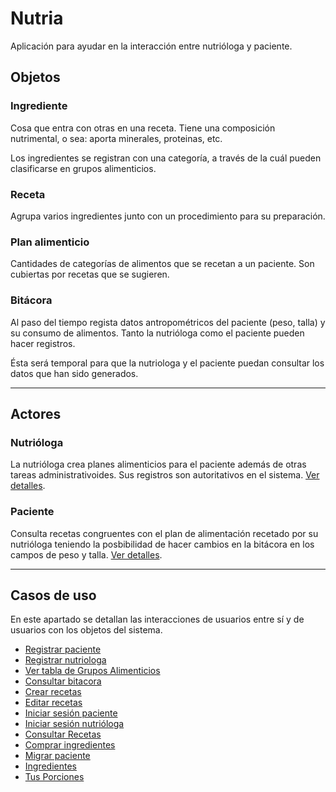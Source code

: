 # Nutria

Aplicación para ayudar en la interacción entre nutrióloga y paciente.


## Objetos

### Ingrediente

Cosa que entra con otras en una receta. Tiene una composición
nutrimental, o sea: aporta minerales, proteinas, etc.

Los ingredientes se registran con una categoría, a través de la cuál
pueden clasificarse en grupos alimenticios.


### Receta

Agrupa varios ingredientes junto con un procedimiento para su
preparación.

### Plan alimenticio

Cantidades de categorías de alimentos que se recetan a un paciente.
Son cubiertas por recetas que se sugieren.


### Bitácora

Al paso del tiempo regista datos antropométricos del paciente (peso,
talla) y su consumo de alimentos. Tanto la nutrióloga como el paciente
pueden hacer registros.

Ésta será temporal para que la nutriologa y el paciente puedan consultar los datos que han sido generados.


------------------------------

## Actores


### Nutrióloga

La nutrióloga crea planes alimenticios para el paciente además de
otras tareas administrativoides. Sus registros son autoritativos en el
sistema. [Ver detalles](nutriologa.md).


### Paciente

Consulta recetas congruentes con el plan de alimentación recetado por
su nutrióloga teniendo la posbibilidad de hacer cambios en la bitácora en los campos de peso y talla. [Ver detalles](paciente.md).


------------------------------


## Casos de uso


En este apartado se detallan las interacciones de usuarios entre sí y
de usuarios con los objetos del sistema.

 - [Registrar paciente](paciente_registrar.md)
 - [Registrar nutriologa](nutriologa_registrar.md)
 - [Ver tabla de Grupos Alimenticios](consultar_tabla_grupos.md)
 - [Consultar bitacora](bitacora_consultar.md)
 - [Crear recetas](recetas_crear.md)
 - [Editar recetas](recetas_editar.md)
 - [Iniciar sesión paciente](paciente_iniciar_sesion.md)
 - [Iniciar sesión nutrióloga](nutriologa_iniciar_sesion.md)
 - [Consultar Recetas](recetas_consultar.md)
 - [Comprar ingredientes](ingredientes_comprar.md)
 - [Migrar paciente](paciente_migrar.md)
 - [Ingredientes](Ingredientes.md)
 - [Tus Porciones](Plan.md) 

